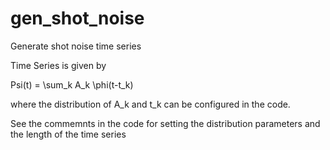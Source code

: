 # gen_shot_noise
Generate shot noise time series

Time Series is given by 

Psi(t) = \sum_k A_k \phi(t-t_k)

where the distribution of A_k and t_k can be configured in the code.

See the commemnts in the code for setting the distribution parameters and
the length of the time series



